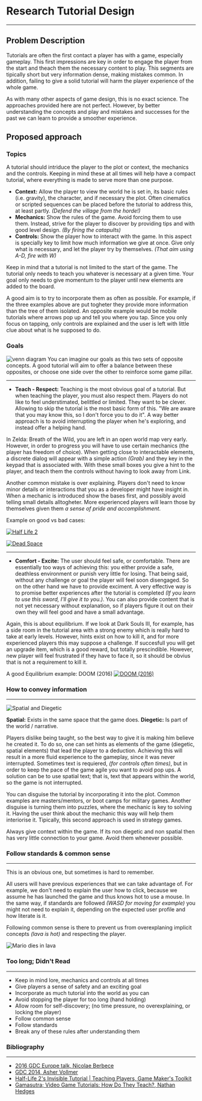 # Research Tutorial Design
---

## Problem Description

Tutorials are often the first contact a player has with a game, especially gameplay. This first impressions are key in order to engage the player from the start and theach them the necessary content to play. This segments are tipically short but very information dense, making mistakes common. In addition, failing to give a solid tutorial will harm the player experience of the whole game.

As with many other aspects of game design, this is no exact science. The approaches provided here are not perfect. However, by better understanding the concepts and play and mistakes and successes for the past we can learn to provide a smoother experience.


## Proposed approach

### Topics

A tutorial should intriduce the player to the plot or context, the mechanics and the controls. Keeping in mind these at all times will help have a compact tutorial, where everything is made to serve more than one purpose.

- **Context:** Allow the player to view the world he is set in, its basic rules (i.e. gravity), the character, and if necessary the plot.
 Often cinematics or scripted sequences can be placed before the tutorial to address this, at least partly. _(Defend the village from the horde!)_
- **Mechanics:** Show the rules of the game. Avoid forcing them to use them. Instead, strive for the player to discover by providing tips and with good level design. _(By firing the catapults)_
- **Controls:** Show the player how to interact with the game. In this aspect is specially key to limit how much information we give at once. Give only what is necessary, and let the player try by themselves. _(That aim using A-D, fire with W)_

Keep in mind that a tutorial is not limited to the start of the game. The tutorial only needs to teach you whatever is necessary at a given time. Your goal only needs to give momentum to the player until new elements are added to the board.

A good aim is to try to incorporate them as often as possible. For example, if the three examples above are put togheter they provide more information than the tree of them isolated. An opposite example would be mobile tutorials where arrows pop up and tell you where you tap. Since you only focus on tapping, only controls are explained and the user is left with little clue about what is he supposed to do.


### Goals 
![venn diagram](https://raw.githubusercontent.com/paufiol/Research-Tutorial-Design/master/docs/images/venn_diagram.png)
You can imagine our goals as this two sets of opposite concepts. A good tutorial will aim to offer a balance between these opposites, or choose one side over the other to reinforce some game pillar.

---

- **Teach - Respect:** Teaching is the most obvious goal of a tutorial. But when teaching the player, you must also respect them. Players do not like to feel understimated, belittled or limited. They want to be clever. Allowing to skip the tutorial is the most basic form of this. "We are aware that you may know this, so I don't force you to do it". A way better approach is to avoid interrupting the player when he's exploring, and instead offer a helping hand. 

In Zelda: Breath of the Wild, you are left in an open world map very early. However, in order to progress you will have to use certain mechanics (the player has freedom of choice). When getting close to interactable elements, a discrete dialog will appear with a simple action _(Grab)_ and they key in the keypad that is associated with. With these small boxes you give a hint to the player, and teach them the controls without having to look away from Link.

Another common mistake is over explaining. Players don't need to know minor details or interactions that you as a developer might have insight in. When a mechanic is introduced show the bases first, and possibly avoid telling small details alltogheter. More experienced players will learn those by themselves given them _a sense of pride and accomplishment_.

Example on good vs bad cases:

[![Half Life 2](https://i.pinimg.com/originals/d6/06/e3/d606e3ba47fdda6f76d785f754013c8f.jpg)](https://www.youtube.com/watch?v=kz71F34UyIM)

[![Dead Space](https://steamuserimages-a.akamaihd.net/ugc/275096611232409534/67A38DCB41269B357435303856617E8FD6CCEC85/?imw=1024&imh=578&ima=fit&impolicy=Letterbox&imcolor=%23000000&letterbox=true)](https://imgur.com/gallery/hlxvF/comment/292991808)

---

- **Comfort - Excite:** The user should feel safe, or comfortable. There are essentially too ways of achieving this: you either provide a safe, deathless environment or punish very little for losing. That being said, without any challenge or goal the player will feel soon disengaged. So on the other hand we have to provide exciment. A very effective way is to promise better experiences after the tutorial is completed _(If you learn to use this sword, I'll give it to you.)_. You can also provide content that is not yet necessary without explanation, so if players figure it out on their own they will feel good and have a small advantage. 

Again, this is about equilibrium. If we look at Dark Souls III, for example, has a side room in the tutorial area with a strong enemy which is really hard to take at early levels. However, hints exist on how to kill it, and for more experienced players this may suppose a challenge. If succesfull you will get an upgrade item, which is a good reward, but totally prescindible. However, new player will feel frustrated if they have to face it, so it should be obvius that is not a requirement to kill it.

A good Equilibrium example: DOOM (2016)
[![DOOM (2016)](https://i1.wp.com/twincitiesgeek.com/wp-content/uploads/2016/05/DOOM-Beginning-Kill.gif?fit=500%2C282)](https://youtu.be/c8uBO8grqd8?t=15)


### How to convey information
---
![Spatial and Diegetic](https://raw.githubusercontent.com/paufiol/Research-Tutorial-Design/master/docs/images/info_chart_multiexample.PNG)

**Spatial:** Exists in the same space that the game does.
**Diegetic:** Is part of the world / narrative.

Players dislike being taught, so the best way to give it is making him believe he created it. To do so, one can set hints as elements of the game (diegetic, spatial elements) that lead the player to a deduction. Achieving this will result in a more fluid experience to the gameplay, since it was never interrupted.
Sometimes text is requiered, _(for controls often times)_, but in order to keep the pace of the game agile you want to avoid pop ups. A solution can be to use spatial text; that is, text that appears within the world, so the game is not interrupted.

You can disguise the tutorial by incorporating it into the plot. Common examples are masters/mentors, or boot camps for military games.
Another disguise is turning them into puzzles, where the mechanic is key to solving it. Having the user think about the mechanic this way will help them interiorise it. Tipically, this second approach is used in strategy games. 

Always give context within the game. If its non diegetic and non spatial then has very little connection to your game. Avoid them whenever possible. 

### Follow standards & common sense
---

This is an obvious one, but sometimes is hard to remember. 

All users will have previous experiences that we can take advantage of. For example, we don't need to explain the user how to click, because we assume he has launched the game and thus knows hot to use a mouse. In the same way, if standards are followed _(WASD for moving for example)_ you might not need to explain it, depending on the expected user profile and how literate is it.

Following common sense is there to prevent us from overexplaning implicit concepts _(lava is hot)_ and respecting the player.

![Mario dies in lava](https://24.media.tumblr.com/e8465cc29bc5552f10156b83715a40a9/tumblr_mtn3uhJGKA1sjqlxio1_500.gif)


### Too long; Didn't Read
---

- Keep in mind lore, mechanics and controls at all times
- Give players a sense of safety and an exciting goal
- Incorporate as much tutorial into the world as you can
- Avoid stopping the player for too long (hand holding)
- Allow room for self-discovery; (no time pressure, no overexplaining, or locking the player)
- Follow common sense
- Follow standards
- Break any of these rules after understanding them  


### Bibliography
--- 

- [2016 GDC Europe talk, Nicolae Berbece](https://www.youtube.com/watch?v=VM1pV_6IE34)
- [GDC 2014, Asher Vollmer](https://www.youtube.com/watch?v=Uf7xLHUpKHE)
- [Half-Life 2's Invisible Tutorial | Teaching Players, Game Maker's Toolkit](https://www.youtube.com/watch?v=MMggqenxuZc)
- [Gamasutra; Video Game Tutorials: How Do They Teach?, Nathan Hedges](https://www.gamasutra.com/blogs/NathanHedges/20171013/307378/Video_Game_Tutorials_How_Do_They_Teach.php)
